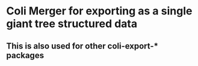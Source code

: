 # Coli Merger for exporting as a single giant tree structured data

## This is also used for other coli-export-\* packages
